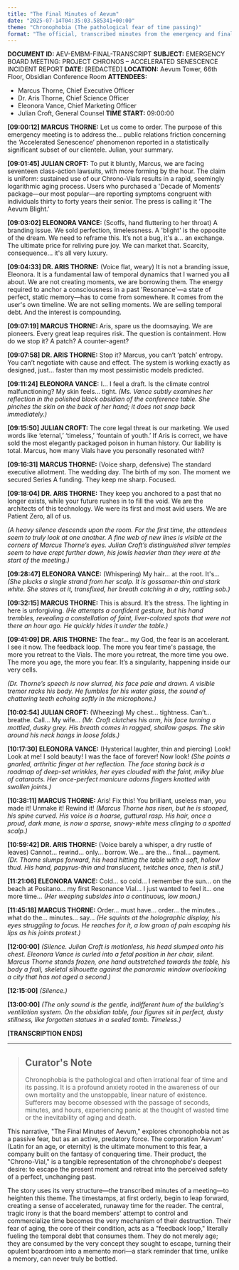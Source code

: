 ```yaml
---
title: "The Final Minutes of Aevum"
date: "2025-07-14T04:35:03.585341+00:00"
theme: "Chronophobia (The pathological fear of time passing)"
format: "The official, transcribed minutes from the emergency and final board meeting of a temporal-tech corporation named 'Aevum'."
---
```




**DOCUMENT ID:** AEV-EMBM-FINAL-TRANSCRIPT
**SUBJECT:** EMERGENCY BOARD MEETING: PROJECT CHRONOS – ACCELERATED SENESCENCE INCIDENT REPORT
**DATE:** [REDACTED]
**LOCATION:** Aevum Tower, 66th Floor, Obsidian Conference Room
**ATTENDEES:**
*   Marcus Thorne, Chief Executive Officer
*   Dr. Aris Thorne, Chief Science Officer
*   Eleonora Vance, Chief Marketing Officer
*   Julian Croft, General Counsel
**TIME START:** 09:00:00

**[09:00:12] MARCUS THORNE:** Let us come to order. The purpose of this emergency meeting is to address the… public relations friction concerning the ‘Accelerated Senescence’ phenomenon reported in a statistically significant subset of our clientele. Julian, your summary.

**[09:01:45] JULIAN CROFT:** To put it bluntly, Marcus, we are facing seventeen class-action lawsuits, with more forming by the hour. The claim is uniform: sustained use of our Chrono-Vials results in a rapid, seemingly logarithmic aging process. Users who purchased a 'Decade of Moments' package—our most popular—are reporting symptoms congruent with individuals thirty to forty years their senior. The press is calling it ‘The Aevum Blight.’

**[09:03:02] ELEONORA VANCE:** (Scoffs, hand fluttering to her throat) A branding issue. We sold perfection, timelessness. A 'blight' is the opposite of the dream. We need to reframe this. It’s not a bug, it's a… an exchange. The ultimate price for reliving pure joy. We can market that. Scarcity, consequence… it's all very luxury.

**[09:04:33] DR. ARIS THORNE:** (Voice flat, weary) It is not a branding issue, Eleonora. It is a fundamental law of temporal dynamics that I warned you all about. We are not creating moments, we are borrowing them. The energy required to anchor a consciousness in a past 'Resonance'—a state of perfect, static memory—has to come from somewhere. It comes from the user's own timeline. We are not selling moments. We are selling temporal debt. And the interest is compounding.

**[09:07:19] MARCUS THORNE:** Aris, spare us the doomsaying. We are pioneers. Every great leap requires risk. The question is containment. How do we stop it? A patch? A counter-agent?

**[09:07:58] DR. ARIS THORNE:** Stop it? Marcus, you can’t ‘patch’ entropy. You can’t negotiate with cause and effect. The system is working exactly as designed, just… faster than my most pessimistic models predicted.

**[09:11:24] ELEONORA VANCE:** I… I feel a draft. Is the climate control malfunctioning? My skin feels… tight.
*(Ms. Vance subtly examines her reflection in the polished black obsidian of the conference table. She pinches the skin on the back of her hand; it does not snap back immediately.)*

**[09:15:50] JULIAN CROFT:** The core legal threat is our marketing. We used words like ‘eternal,’ ‘timeless,’ ‘fountain of youth.’ If Aris is correct, we have sold the most elegantly packaged poison in human history. Our liability is total. Marcus, how many Vials have you personally resonated with?

**[09:16:31] MARCUS THORNE:** (Voice sharp, defensive) The standard executive allotment. The wedding day. The birth of my son. The moment we secured Series A funding. They keep me sharp. Focused.

**[09:18:04] DR. ARIS THORNE:** They keep you anchored to a past that no longer exists, while your future rushes in to fill the void. We are the architects of this technology. We were its first and most avid users. We are Patient Zero, all of us.

*(A heavy silence descends upon the room. For the first time, the attendees seem to truly look at one another. A fine web of new lines is visible at the corners of Marcus Thorne’s eyes. Julian Croft’s distinguished silver temples seem to have crept further down, his jowls heavier than they were at the start of the meeting.)*

**[09:28:47] ELEONORA VANCE:** (Whispering) My hair… at the root. It's…
*(She plucks a single strand from her scalp. It is gossamer-thin and stark white. She stares at it, transfixed, her breath catching in a dry, rattling sob.)*

**[09:32:15] MARCUS THORNE:** This is absurd. It’s the stress. The lighting in here is unforgiving.
*(He attempts a confident gesture, but his hand trembles, revealing a constellation of faint, liver-colored spots that were not there an hour ago. He quickly hides it under the table.)*

**[09:41:09] DR. ARIS THORNE:** The fear… my God, the fear is an accelerant. I see it now. The feedback loop. The more you fear time's passage, the more you retreat to the Vials. The more you retreat, the more time you owe. The more you age, the more you fear. It’s a singularity, happening inside our very cells.

*(Dr. Thorne’s speech is now slurred, his face pale and drawn. A visible tremor racks his body. He fumbles for his water glass, the sound of chattering teeth echoing softly in the microphone.)*

**[10:02:54] JULIAN CROFT:** (Wheezing) My chest… tightness. Can’t… breathe. Call… My wife…
*(Mr. Croft clutches his arm, his face turning a mottled, dusky grey. His breath comes in ragged, shallow gasps. The skin around his neck hangs in loose folds.)*

**[10:17:30] ELEONORA VANCE:** (Hysterical laughter, thin and piercing) Look! Look at me! I sold beauty! I was the face of forever! Now look!
*(She points a gnarled, arthritic finger at her reflection. The face staring back is a roadmap of deep-set wrinkles, her eyes clouded with the faint, milky blue of cataracts. Her once-perfect manicure adorns fingers knotted with swollen joints.)*

**[10:38:11] MARCUS THORNE:** Aris! Fix this! You brilliant, useless man, you made it! Unmake it! Rewind it!
*(Marcus Thorne has risen, but he is stooped, his spine curved. His voice is a hoarse, guttural rasp. His hair, once a proud, dark mane, is now a sparse, snowy-white mess clinging to a spotted scalp.)*

**[10:59:42] DR. ARIS THORNE:** (Voice barely a whisper, a dry rustle of leaves) Cannot… rewind… only… borrow. We… are the… final… payment.
*(Dr. Thorne slumps forward, his head hitting the table with a soft, hollow thud. His hand, papyrus-thin and translucent, twitches once, then is still.)*

**[11:21:06] ELEONORA VANCE:** Cold… so cold… I remember the sun… on the beach at Positano… my first Resonance Vial… I just wanted to feel it… one more time…
*(Her weeping subsides into a continuous, low moan.)*

**[11:45:18] MARCUS THORNE:** Order… must have… order… the minutes… what do the… minutes… say…
*(He squints at the holographic display, his eyes struggling to focus. He reaches for it, a low groan of pain escaping his lips as his joints protest.)*

**[12:00:00]**
*(Silence. Julian Croft is motionless, his head slumped onto his chest. Eleonora Vance is curled into a fetal position in her chair, silent. Marcus Thorne stands frozen, one hand outstretched towards the table, his body a frail, skeletal silhouette against the panoramic window overlooking a city that has not aged a second.)*

**[12:15:00]**
*(Silence.)*

**[13:00:00]**
*(The only sound is the gentle, indifferent hum of the building's ventilation system. On the obsidian table, four figures sit in perfect, dusty stillness, like forgotten statues in a sealed tomb. Timeless.)*

**[TRANSCRIPTION ENDS]**

---

> ## Curator's Note
>
> Chronophobia is the pathological and often irrational fear of time and its passing. It is a profound anxiety rooted in the awareness of our own mortality and the unstoppable, linear nature of existence. Sufferers may become obsessed with the passage of seconds, minutes, and hours, experiencing panic at the thought of wasted time or the inevitability of aging and death.

This narrative, "The Final Minutes of Aevum," explores chronophobia not as a passive fear, but as an active, predatory force. The corporation 'Aevum' (Latin for an age, or eternity) is the ultimate monument to this fear, a company built on the fantasy of conquering time. Their product, the "Chrono-Vial," is a tangible representation of the chronophobe's deepest desire: to escape the present moment and retreat into the perceived safety of a perfect, unchanging past.

The story uses its very structure—the transcribed minutes of a meeting—to heighten this theme. The timestamps, at first orderly, begin to leap forward, creating a sense of accelerated, runaway time for the reader. The central, tragic irony is that the board members' attempt to control and commercialize time becomes the very mechanism of their destruction. Their fear of aging, the core of their condition, acts as a "feedback loop," literally fueling the temporal debt that consumes them. They do not merely age; they are consumed by the very concept they sought to escape, turning their opulent boardroom into a memento mori—a stark reminder that time, unlike a memory, can never truly be bottled.
